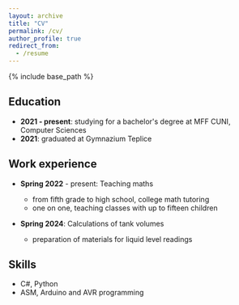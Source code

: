 ```yaml
---
layout: archive
title: "CV"
permalink: /cv/
author_profile: true
redirect_from:
  - /resume
---
```


{% include base_path %}

## Education

* **2021 - present**: studying for a bachelor's degree at MFF CUNI, Computer Sciences
* **2021**: graduated at Gymnazium Teplice

## Work experience

* **Spring 2022** - present: Teaching maths
  * from fifth grade to high school, college math tutoring
  * one on one, teaching classes with up to fifteen children

* **Spring 2024**: Calculations of tank volumes
  * preparation of materials for liquid level readings
  
## Skills

* C#, Python
* ASM, Arduino and AVR programming